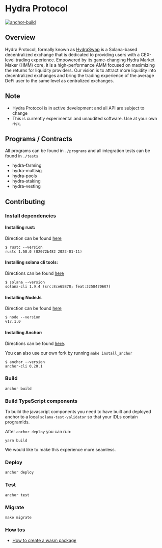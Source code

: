 # Hydra Protocol

[![anchor-build](https://github.com/hydraswap-io/hydra-protocol/actions/workflows/anchor-build.yml/badge.svg)](https://github.com/hydraswap-io/hydra-protocol/actions/workflows/anchor-build.yml)

## Overview

Hydra Protocol, formally known as [HydraSwap](https://www.hydraswap.io) is a Solana-based decentralized exchange that is dedicated to providing users with a CEX-level trading experience. Empowered by its game-changing Hydra Market Maker (HMM) core, it is a high-performance AMM focused on maximizing the returns for liquidity providers.
Our vision is to attract more liquidity into decentralized exchanges and bring the trading experience of the average DeFi user to the same level as centralized exchanges.

## Note

- Hydra Protocol is in active development and all API are subject to change
- This is currently experimental and unaudited software. Use at your own risk.

## Programs / Contracts

All programs can be found in `./programs` and all integration tests can be found in `./tests`

- hydra-farming
- hydra-multisig
- hydra-pools
- hydra-staking
- hydra-vesting

## Contributing

### Install dependencies

#### Installing rust:

Direction can be found [here](https://www.rust-lang.org/tools/install)

```
$ rustc --version
rustc 1.58.0 (02072b482 2022-01-11)
```

#### Installing solana cli tools:

Directions can be found [here](https://docs.solana.com/cli/install-solana-cli-tools)

```
$ solana --version
solana-cli 1.9.4 (src:8ce65878; feat:3258470607)
```

#### Installing NodeJs

Direction can be found [here](https://nodejs.org/en/)

```
$ node --version
v17.1.0
```

#### Installing Anchor:

Directions can be found [here](https://project-serum.github.io/anchor/getting-started/installation.html).

You can also use our own fork by running `make install_anchor`

```
$ anchor --version
anchor-cli 0.20.1
```

### Build

`anchor build`

### Build TypeScript components

To build the javascript components you need to have built and deployed anchor to a local `solana-test-validator` so that your IDLs contain programIds.

After `anchor deploy` you can run:

`yarn build`

We would like to make this experience more seamless.

### Deploy

`anchor deploy`

### Test

`anchor test`

### Migrate

`make migrate`

### How tos

- [How to create a wasm package](./docs/how_to_wasm.md)
